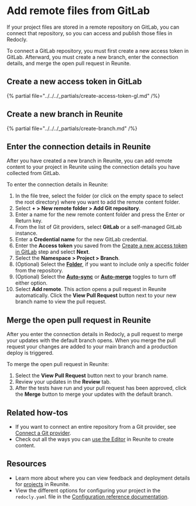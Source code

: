 # Add remote files from GitLab

If your project files are stored in a remote repository on GitLab, you can connect that repository, so you can access and publish those files in Redocly.

To connect a GitLab repository, you must first create a new access token in GitLab.
Afterward, you must create a new branch, enter the connection details, and merge the open pull request in Reunite.

## Create a new access token in GitLab

{% partial file="../../../_partials/create-access-token-gl.md" /%}

## Create a new branch in Reunite

{% partial file="../../../_partials/create-branch.md" /%}

## Enter the connection details in Reunite

After you have created a new branch in Reunite, you can add remote content to your project in Reunite using the connection details you have collected from GitLab.

To enter the connection details in Reunite:

1. In the file tree, select the folder (or click on the empty space to select the root directory) where you want to add the remote content folder.
1. Select **+ > New remote folder > Add Git repository**.
1. Enter a name for the new remote content folder and press the Enter or Return key.
1. From the list of Git providers, select **GitLab** or a self-managed GitLab instance.
1. Enter a **Credential name** for the new GitLab credential.
1. Enter the **Access token** you saved from the [Create a new access token in GitLab](#create-a-new-access-token-in-gitlab) step and select **Next**.
1. Select the **Namespace > Project > Branch**.
1. (Optional) Select the [**Folder**](../../concepts/remote-content.md#remote-contents-repository-folder), if you want to include only a specific folder from the repository.
1. (Optional) Select the [**Auto-sync**](../../concepts/remote-content.md#auto-sync-and-auto-merge) or [**Auto-merge**](../../concepts/remote-content.md#auto-sync-and-auto-merge) toggles to turn off either option.
1. Select **Add remote**.
   This action opens a pull request in Reunite automatically.
   Click the **View Pull Request** button next to your new branch name to view the pull request.

## Merge the open pull request in Reunite

After you enter the connection details in Redocly, a pull request to merge your updates with the default branch opens.
When you merge the pull request your changes are added to your main branch and a production deploy is triggered.

To merge the open pull request in Reunite:

1. Select the **View Pull Request** button next to your branch name.
1. Review your updates in the **Review** tab.
1. After the tests have run and your pull request has been approved, click the **Merge** button to merge your updates with the default branch.

## Related how-tos

- If you want to connect an entire repository from a Git provider, see [Connect a Git provider](../git-providers/connect-git-provider.md).
- Check out all the ways you can [use the Editor](../../../author/how-to/use-editor.md) in Reunite to create content.

## Resources

- Learn more about where you can view feedback and deployment details for [projects](../../concepts/projects.md) in Reunite.
- View the different options for configuring your project in the `redocly.yaml` file in the [Configuration reference documentation](../../../config/index.md).
